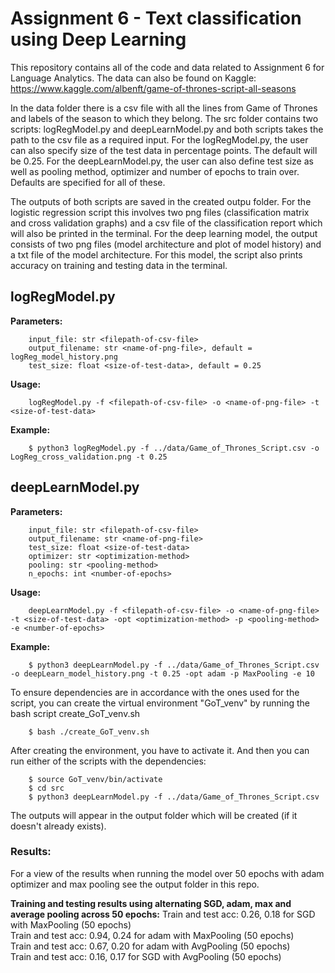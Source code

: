 # Assignment 6 - Text classification using Deep Learning
This repository contains all of the code and data related to Assignment 6 for Language Analytics.
The data can also be found on Kaggle:
https://www.kaggle.com/albenft/game-of-thrones-script-all-seasons

In the data folder there is a csv file with all the lines from Game of Thrones and labels of the season to which they belong.
The src folder contains two scripts: logRegModel.py and deepLearnModel.py and both scripts takes the path to the csv file as a required input. 
For the logRegModel.py, the user can also specify size of the test data in percentage points. The default will be 0.25.
For the deepLearnModel.py, the user can also define test size as well as pooling method, optimizer and number of epochs to train over. Defaults are specified for all of these.

The outputs of both scripts are saved in the created outpu folder. For the logistic regression script this involves two png files 
(classification matrix and cross validation graphs) and a csv file of the classification report which will also be printed in the terminal.
For the deep learning model, the output consists of two png files (model architecture and plot of model history) and a txt file of the model architecture. For this model,
the script also prints accuracy on training and testing data in the terminal. <br>


## logRegModel.py

__Parameters:__ <br>
```
    input_file: str <filepath-of-csv-file>
    output_filename: str <name-of-png-file>, default = logReg_model_history.png
    test_size: float <size-of-test-data>, default = 0.25
```
    
__Usage:__ <br>
```
    logRegModel.py -f <filepath-of-csv-file> -o <name-of-png-file> -t <size-of-test-data>
```
    
__Example:__ <br>
```
    $ python3 logRegModel.py -f ../data/Game_of_Thrones_Script.csv -o LogReg_cross_validation.png -t 0.25
```


## deepLearnModel.py

__Parameters:__ <br>
```
    input_file: str <filepath-of-csv-file>
    output_filename: str <name-of-png-file>
    test_size: float <size-of-test-data>
    optimizer: str <optimization-method>
    pooling: str <pooling-method>
    n_epochs: int <number-of-epochs>
```
    
__Usage:__ <br>
```
    deepLearnModel.py -f <filepath-of-csv-file> -o <name-of-png-file> -t <size-of-test-data> -opt <optimization-method> -p <pooling-method> -e <number-of-epochs>
```
    
__Example:__ <br>
```
    $ python3 deepLearnModel.py -f ../data/Game_of_Thrones_Script.csv -o deepLearn_model_history.png -t 0.25 -opt adam -p MaxPooling -e 10
```




To ensure dependencies are in accordance with the ones used for the script, you can create the virtual environment "GoT_venv" by running the bash script create_GoT_venv.sh
```
    $ bash ./create_GoT_venv.sh
```
After creating the environment, you have to activate it. And then you can run either of the scripts with the dependencies:
```
    $ source GoT_venv/bin/activate
    $ cd src
    $ python3 deepLearnModel.py -f ../data/Game_of_Thrones_Script.csv
```
The outputs will appear in the output folder which will be created (if it doesn't already exists).


### Results:
For a view of the results when running the model over 50 epochs with adam optimizer and max pooling see the output folder in this repo. <br>

__Training and testing results using alternating SGD, adam, max and average pooling across 50 epochs:__
Train and test acc: 0.26, 0.18 for SGD with MaxPooling (50 epochs) <br>
Train and test acc: 0.94, 0.24 for adam with MaxPooling (50 epochs) <br>
Train and test acc: 0.67, 0.20 for adam with AvgPooling (50 epochs) <br>
Train and test acc: 0.16, 0.17 for SGD with AvgPooling (50 epochs) <br>

